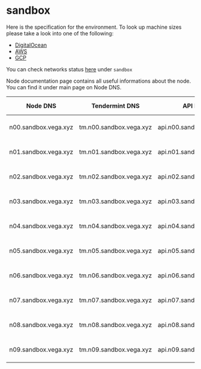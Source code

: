 # sandbox

Here is the specification for the environment. To look up machine sizes please take a look into one of the following:

* [DigitalOcean](https://slugs.do-api.dev/)
* [AWS](https://aws.amazon.com/ec2/instance-types/)
* [GCP](https://gcpinstances.doit-intl.com/)

You can check networks status [here](https://stats.vega.trading/) under `sandbox`

Node documentation page contains all useful informations about the node. You can find it under main page on Node DNS.

| Node DNS | Tendermint DNS | API DNS | Geographic Location | Hardware Setup | Cloud |
| ----------------------------------------- | -------------- | --------------------------------------------| ------------------- | -------------- | ----- |
| n00.sandbox.vega.xyz | tm.n00.sandbox.vega.xyz | api.n00.sandbox.vega.xyz | fra1 | s-4vcpu-8gb | do |
| n01.sandbox.vega.xyz | tm.n01.sandbox.vega.xyz | api.n01.sandbox.vega.xyz | fra1 | s-4vcpu-8gb | do |
| n02.sandbox.vega.xyz | tm.n02.sandbox.vega.xyz | api.n02.sandbox.vega.xyz | fra1 | s-4vcpu-8gb | do |
| n03.sandbox.vega.xyz | tm.n03.sandbox.vega.xyz | api.n03.sandbox.vega.xyz | fra1 | s-4vcpu-8gb | do |
| n04.sandbox.vega.xyz | tm.n04.sandbox.vega.xyz | api.n04.sandbox.vega.xyz | fra1 | s-4vcpu-8gb | do |
| n05.sandbox.vega.xyz | tm.n05.sandbox.vega.xyz | api.n05.sandbox.vega.xyz | fra1 | s-4vcpu-8gb | do |
| n06.sandbox.vega.xyz | tm.n06.sandbox.vega.xyz | api.n06.sandbox.vega.xyz | fra1 | s-4vcpu-8gb | do |
| n07.sandbox.vega.xyz | tm.n07.sandbox.vega.xyz | api.n07.sandbox.vega.xyz | fra1 | s-4vcpu-8gb | do |
| n08.sandbox.vega.xyz | tm.n08.sandbox.vega.xyz | api.n08.sandbox.vega.xyz | fra1 | s-4vcpu-8gb | do |
| n09.sandbox.vega.xyz | tm.n09.sandbox.vega.xyz | api.n09.sandbox.vega.xyz | fra1 | s-4vcpu-8gb | do |
